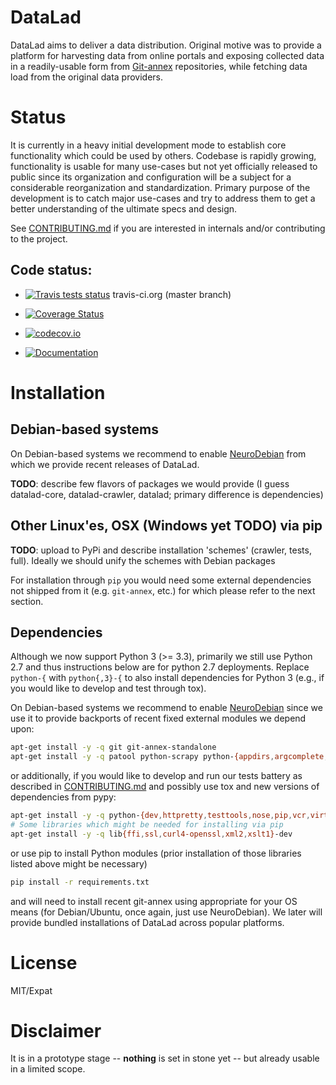 # DataLad

DataLad aims to deliver a data distribution.  Original motive was to provide
a platform for harvesting data from online portals and
exposing collected data in a readily-usable form from [Git-annex]
repositories, while fetching data load from the original data providers.

# Status

It is currently in a heavy initial development mode to establish core
functionality which could be used by others.  Codebase is
rapidly growing, functionality is usable for many use-cases but not
yet officially released to public since its organization and
configuration will be a subject for a considerable reorganization and
standardization.  Primary purpose of the development is to catch major
use-cases and try to address them to get a better understanding of the
ultimate specs and design.

See [CONTRIBUTING.md](CONTRIBUTING.md) if you are interested in
internals and/or contributing to the project.

## Code status:

* [![Travis tests status](https://secure.travis-ci.org/datalad/datalad.png?branch=master)](https://travis-ci.org/datalad/datalad) travis-ci.org (master branch)

* [![Coverage Status](https://coveralls.io/repos/datalad/datalad/badge.png?branch=master)](https://coveralls.io/r/datalad/datalad)

* [![codecov.io](https://codecov.io/github/datalad/datalad/coverage.svg?branch=master)](https://codecov.io/github/datalad/datalad?branch=master)

* [![Documentation](https://readthedocs.org/projects/datalad/badge/?version=latest)](http://datalad.rtfd.org)

# Installation

## Debian-based systems

On Debian-based systems we recommend to enable [NeuroDebian](http://neuro.debian.net)
from which we provide recent releases of DataLad.

**TODO**: describe few flavors of packages we would provide (I guess
datalad-core, datalad-crawler, datalad; primary difference is dependencies)

## Other Linux'es, OSX (Windows yet TODO) via pip

**TODO**: upload to PyPi and describe installation 'schemes' (crawler,
tests, full).  Ideally we should unify the schemes with Debian packages

For installation through `pip` you would need some external dependencies
not shipped from it (e.g. `git-annex`, etc.) for which please refer to
the next section.

## Dependencies

Although we now support Python 3 (>= 3.3), primarily we still use Python 2.7
and thus instructions below are for python 2.7 deployments.  Replace `python-{` 
with `python{,3}-{` to also install dependencies for Python 3 (e.g., if you would
like to develop and test through tox).

On Debian-based systems we recommend to enable [NeuroDebian](http://neuro.debian.net)
since we use it to provide backports of recent fixed external modules we depend upon:

```sh
apt-get install -y -q git git-annex-standalone
apt-get install -y -q patool python-scrapy python-{appdirs,argcomplete,git,humanize,keyring,lxml,msgpack,mock,progressbar,setuptools,six}
```

or additionally, if you would like to develop and run our tests battery as
described in [CONTRIBUTING.md](CONTRIBUTING.md) and possibly use tox and new
versions of dependencies from pypy:

```sh
apt-get install -y -q python-{dev,httpretty,testtools,nose,pip,vcr,virtualenv} python-tox
# Some libraries which might be needed for installing via pip
apt-get install -y -q lib{ffi,ssl,curl4-openssl,xml2,xslt1}-dev
```

or use pip to install Python modules (prior installation of those libraries listed above
might be necessary)

```sh
pip install -r requirements.txt
```

and will need to install recent git-annex using appropriate for your
OS means (for Debian/Ubuntu, once again, just use NeuroDebian).  We
later will provide bundled installations of DataLad across popular
platforms.


# License

MIT/Expat


# Disclaimer

It is in a prototype stage -- **nothing** is set in stone yet -- but
already usable in a limited scope.

[Git-annex]: http://git-annex.branchable.com
